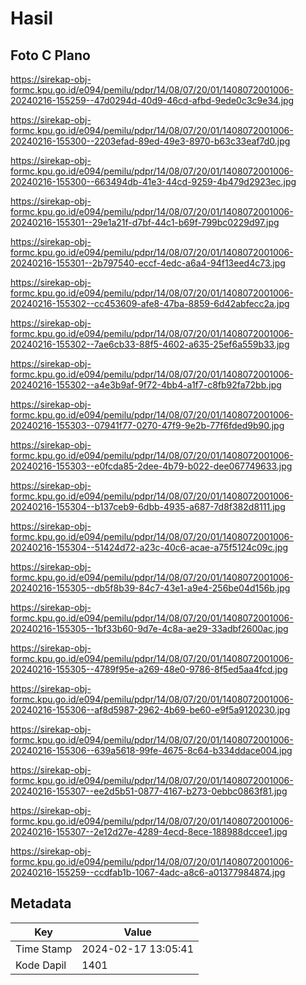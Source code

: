 # Hasil

## Foto C Plano

https://sirekap-obj-formc.kpu.go.id/e094/pemilu/pdpr/14/08/07/20/01/1408072001006-20240216-155259--47d0294d-40d9-46cd-afbd-9ede0c3c9e34.jpg

https://sirekap-obj-formc.kpu.go.id/e094/pemilu/pdpr/14/08/07/20/01/1408072001006-20240216-155300--2203efad-89ed-49e3-8970-b63c33eaf7d0.jpg

https://sirekap-obj-formc.kpu.go.id/e094/pemilu/pdpr/14/08/07/20/01/1408072001006-20240216-155300--663494db-41e3-44cd-9259-4b479d2923ec.jpg

https://sirekap-obj-formc.kpu.go.id/e094/pemilu/pdpr/14/08/07/20/01/1408072001006-20240216-155301--29e1a21f-d7bf-44c1-b69f-799bc0229d97.jpg

https://sirekap-obj-formc.kpu.go.id/e094/pemilu/pdpr/14/08/07/20/01/1408072001006-20240216-155301--2b797540-eccf-4edc-a6a4-94f13eed4c73.jpg

https://sirekap-obj-formc.kpu.go.id/e094/pemilu/pdpr/14/08/07/20/01/1408072001006-20240216-155302--cc453609-afe8-47ba-8859-6d42abfecc2a.jpg

https://sirekap-obj-formc.kpu.go.id/e094/pemilu/pdpr/14/08/07/20/01/1408072001006-20240216-155302--7ae6cb33-88f5-4602-a635-25ef6a559b33.jpg

https://sirekap-obj-formc.kpu.go.id/e094/pemilu/pdpr/14/08/07/20/01/1408072001006-20240216-155302--a4e3b9af-9f72-4bb4-a1f7-c8fb92fa72bb.jpg

https://sirekap-obj-formc.kpu.go.id/e094/pemilu/pdpr/14/08/07/20/01/1408072001006-20240216-155303--07941f77-0270-47f9-9e2b-77f6fded9b90.jpg

https://sirekap-obj-formc.kpu.go.id/e094/pemilu/pdpr/14/08/07/20/01/1408072001006-20240216-155303--e0fcda85-2dee-4b79-b022-dee067749633.jpg

https://sirekap-obj-formc.kpu.go.id/e094/pemilu/pdpr/14/08/07/20/01/1408072001006-20240216-155304--b137ceb9-6dbb-4935-a687-7d8f382d8111.jpg

https://sirekap-obj-formc.kpu.go.id/e094/pemilu/pdpr/14/08/07/20/01/1408072001006-20240216-155304--51424d72-a23c-40c6-acae-a75f5124c09c.jpg

https://sirekap-obj-formc.kpu.go.id/e094/pemilu/pdpr/14/08/07/20/01/1408072001006-20240216-155305--db5f8b39-84c7-43e1-a9e4-256be04d156b.jpg

https://sirekap-obj-formc.kpu.go.id/e094/pemilu/pdpr/14/08/07/20/01/1408072001006-20240216-155305--1bf33b60-9d7e-4c8a-ae29-33adbf2600ac.jpg

https://sirekap-obj-formc.kpu.go.id/e094/pemilu/pdpr/14/08/07/20/01/1408072001006-20240216-155305--4789f95e-a269-48e0-9786-8f5ed5aa4fcd.jpg

https://sirekap-obj-formc.kpu.go.id/e094/pemilu/pdpr/14/08/07/20/01/1408072001006-20240216-155306--af8d5987-2962-4b69-be60-e9f5a9120230.jpg

https://sirekap-obj-formc.kpu.go.id/e094/pemilu/pdpr/14/08/07/20/01/1408072001006-20240216-155306--639a5618-99fe-4675-8c64-b334ddace004.jpg

https://sirekap-obj-formc.kpu.go.id/e094/pemilu/pdpr/14/08/07/20/01/1408072001006-20240216-155307--ee2d5b51-0877-4167-b273-0ebbc0863f81.jpg

https://sirekap-obj-formc.kpu.go.id/e094/pemilu/pdpr/14/08/07/20/01/1408072001006-20240216-155307--2e12d27e-4289-4ecd-8ece-188988dccee1.jpg

https://sirekap-obj-formc.kpu.go.id/e094/pemilu/pdpr/14/08/07/20/01/1408072001006-20240216-155259--ccdfab1b-1067-4adc-a8c6-a01377984874.jpg


## Metadata

| Key        | Value               |
| ---------- | ------------------- |
| Time Stamp | 2024-02-17 13:05:41 |
| Kode Dapil | 1401                |



